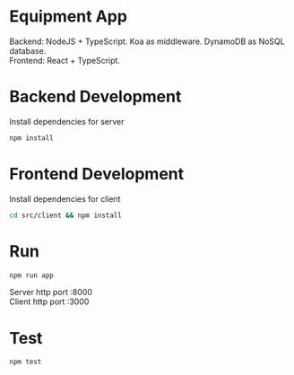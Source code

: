 # Equipment App

Backend: NodeJS + TypeScript. Koa as middleware. DynamoDB as NoSQL database. <br />
Frontend: React + TypeScript.

# Backend Development

Install dependencies for server

```bash
npm install
```

# Frontend Development

Install dependencies for client

```bash
cd src/client && npm install
```

# Run

```bash
npm run app
```

Server http port :8000 <br />
Client http port :3000

# Test

```bash
npm test
```
